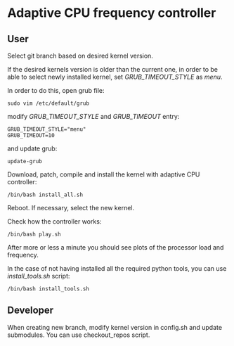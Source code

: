 # Adaptive CPU frequency controller

## User

Select git branch based on desired kernel version.


If the desired kernels version is older than the current one, in order to be
able to select newly installed kernel, set *GRUB_TIMEOUT_STYLE* as *menu*.

In order to do this, open grub file:
```
sudo vim /etc/default/grub
```
modify *GRUB_TIMEOUT_STYLE* and *GRUB_TIMEOUT* entry:
```
GRUB_TIMEOUT_STYLE="menu"
GRUB_TIMEOUT=10
```
and update grub:
```
update-grub
```

Download, patch, compile and install the kernel with adaptive CPU controller:
```
/bin/bash install_all.sh
```

Reboot. If necessary, select the new kernel.

Check how the controller works:
```
/bin/bash play.sh
```

After more or less a minute you should see plots of the processor load and frequency.

In the case of not having installed all the required python tools, you can use *install_tools.sh* script:
```
/bin/bash install_tools.sh
```

## Developer

When creating new branch, modify kernel version in config.sh and update submodules. You can use checkout_repos script.
